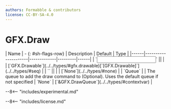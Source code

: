 ```yaml
---
authors: Formabble & contributors
license: CC-BY-SA-4.0
---
```



# GFX.Draw

<div class="sh-parameters" markdown="1">
| Name | - {: #sh-flags-row} | Description | Default | Type |
|------|---------------------|-------------|---------|------|
| `<input>` || | | [`GFX.Drawable`](../../types/#gfx.drawable)[`[GFX.Drawable]`](../../types/#seq) |
| `<output>` || | | [`None`](../../types/#none) |
| `Queue` |  | The queue to add the draw command to (Optional). Uses the default queue if not specified | `None` | [`&GFX.DrawQueue`](../../types/#contextvar) |

</div>

--8<-- "includes/experimental.md"



--8<-- "includes/license.md"

